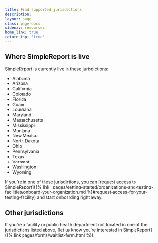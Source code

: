 ```yaml
---
title: Find supported jurisdictions
description:
layout: page
class: page-docs
sidenav: resources
home_link: true
return_top: 'true'
---
```


## Where SimpleReport is live
SimpleReport is currently live in these jurisdictions:
- Alabama
- Arizona
- California
- Colorado
- Florida
- Guam
- Louisiana
- Maryland
- Massachusetts
- Mississippi
- Montana
- New Mexico
- North Dakota
- Ohio
- Pennsylvania
- Texas
- Vermont
- Washington
- Wyoming

If you're in one of these jurisdictions, you can [request access to SimpleReport]({% link _pages/getting-started/organizations-and-testing-facilities/onboard-your-organization.md %}#request-access-for-your-testing-facility) and start onboarding right away.

## Other jurisdictions
If you’re a facility or public health department not located in one of the jurisdictions listed above, [let us know you’re interested in SimpleReport]({% link pages/forms/waitlist-form.html %}).
